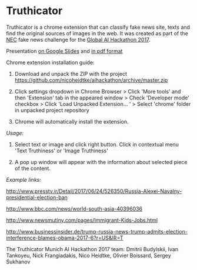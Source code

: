 # Truthicator
Truthicator is a chrome extension that can classify fake news site, texts and find the original sources of images in the web.
It was created as part of the [NEC](http://www.nec.com/) fake news challenge for the [Global AI Hackathon 2017](http://ai.hackathon.com/).

Presentation [on Google Slides](https://docs.google.com/presentation/d/1pQ9_X63lCJ8qL5IGK-8kNsw9GF_VzV6mQOG3cx2LihQ/edit?usp=sharing)
and [in pdf format](https://github.com/nicoheidtke/aihackathon/blob/master/truthicator_slides.pdf)

Chrome extension installation guide:

1. Download and unpack the ZIP with the project https://github.com/nicoheidtke/aihackathon/archive/master.zip

2.  Click settings dropdown in Chrome Browser >
    Click 'More tools' and then 'Extension' tab in the appeared window >
    Check 'Developer mode' checkbox >
    Click 'Load Unpacked Extension... ' >
    Select 'chrome' folder in unpacked project repository

3. Chrome will automatically install the extension.

*Usage:*

1. Select text or image and click right button. Click in contextual menu 'Text Truthiness' or 'Image Truthiness'

2. A pop up window will appear with the information about selected piece of the content.

*Example links:*

http://www.presstv.ir/Detail/2017/06/24/526350/Russia-Alexei-Navalny-presidential-election-ban

http://www.bbc.com/news/world-south-asia-40396036 

http://www.newsmutiny.com/pages/Immigrant-Kids-Jobs.html 

http://www.businessinsider.de/trump-russia-news-trump-admits-election-interference-blames-obama-2017-6?r=US&IR=T


The Truthicator Munich AI Hackathon 2017 team:
  Dmitrii Budylskii,
  Ivan Tankoyeu,
  Nick Frangiadakis,
  Nico Heidtke,
  Olivier Boissard,
  Sergey Sukhanov
